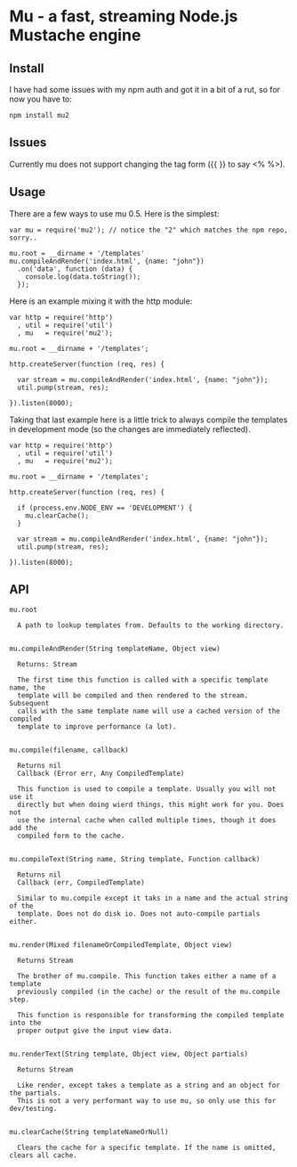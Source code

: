 # Mu - a fast, streaming Node.js Mustache engine

## Install

I have had some issues with my npm auth and got it in a bit of a rut, so for
now you have to:

    npm install mu2

## Issues

Currently mu does not support changing the tag form ({{ }} to say <% %>).

## Usage

There are a few ways to use mu 0.5. Here is the simplest:

    var mu = require('mu2'); // notice the "2" which matches the npm repo, sorry..

    mu.root = __dirname + '/templates'
    mu.compileAndRender('index.html', {name: "john"})
      .on('data', function (data) {
        console.log(data.toString());
      });

Here is an example mixing it with the http module:

    var http = require('http')
      , util = require('util')
      , mu   = require('mu2');

    mu.root = __dirname + '/templates';

    http.createServer(function (req, res) {

      var stream = mu.compileAndRender('index.html', {name: "john"});
      util.pump(stream, res);

    }).listen(8000);

Taking that last example here is a little trick to always compile the templates
in development mode (so the changes are immediately reflected).

    var http = require('http')
      , util = require('util')
      , mu   = require('mu2');

    mu.root = __dirname + '/templates';

    http.createServer(function (req, res) {

      if (process.env.NODE_ENV == 'DEVELOPMENT') {
        mu.clearCache();
      }

      var stream = mu.compileAndRender('index.html', {name: "john"});
      util.pump(stream, res);

    }).listen(8000);

## API

    mu.root

      A path to lookup templates from. Defaults to the working directory.


    mu.compileAndRender(String templateName, Object view)

      Returns: Stream

      The first time this function is called with a specific template name, the
      template will be compiled and then rendered to the stream. Subsequent
      calls with the same template name will use a cached version of the compiled
      template to improve performance (a lot).


    mu.compile(filename, callback)

      Returns nil
      Callback (Error err, Any CompiledTemplate)

      This function is used to compile a template. Usually you will not use it
      directly but when doing wierd things, this might work for you. Does not
      use the internal cache when called multiple times, though it does add the
      compiled form to the cache.


    mu.compileText(String name, String template, Function callback)

      Returns nil
      Callback (err, CompiledTemplate)

      Similar to mu.compile except it taks in a name and the actual string of the
      template. Does not do disk io. Does not auto-compile partials either.


    mu.render(Mixed filenameOrCompiledTemplate, Object view)

      Returns Stream

      The brother of mu.compile. This function takes either a name of a template
      previously compiled (in the cache) or the result of the mu.compile step.

      This function is responsible for transforming the compiled template into the
      proper output give the input view data.


    mu.renderText(String template, Object view, Object partials)

      Returns Stream

      Like render, except takes a template as a string and an object for the partials.
      This is not a very performant way to use mu, so only use this for dev/testing.


    mu.clearCache(String templateNameOrNull)

      Clears the cache for a specific template. If the name is omitted, clears all cache.



